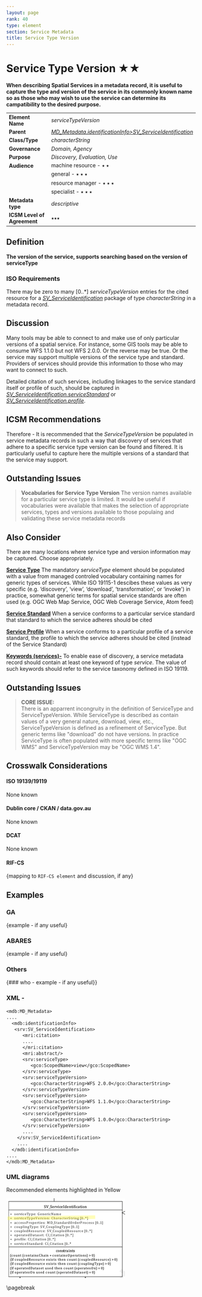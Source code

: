 ```yaml
---
layout: page
rank: 40
type: element
section: Service Metadata
title: Service Type Version
---
```

# Service Type Version  ★★ 

**When describing Spatial Services in a metadata record, it is useful to capture the type and version of the service in its commonly known name so as those who may wish to use the service can determine its campatibility to the desired purpose.**

|  |  |
| --- | --- |
| **Element Name** | *serviceTypeVersion* |
| **Parent** |  *[MD_Metadata.identificationInfo>SV_ServiceIdentification](./ServiceIdentification)* |
| **Class/Type** | *characterString* |
| **Governance** |  *Domain, Agency* |
| **Purpose** | *Discovery, Evaluation, Use* |
| **Audience** | machine resource - ⭑ ⭑ |
|  | general - ⭑ ⭑ ⭑|
|  | resource manager - ⭑ ⭑ ⭑|
|  | specialist - ⭑ ⭑ ⭑ |
|**Metadata type** | *descriptive* |
| **ICSM Level of Agreement**  | ⭑⭑⭑ | 

## Definition  
**The version of the service, supports searching based on the version of serviceType**

### ISO Requirements

There may be zero to many  [0..\*] *serviceTypeVersion* entries for the cited resource for a  *[SV_ServiceIdentification](./ServiceIdentification)* package of type *characterString*  in a metadata record.

## Discussion  
Many tools may be able to connect to and make use of only particular versions of a spatial service. For instance, some GIS tools may be able to consume WFS 1.1.0 but not WFS 2.0.0. Or the reverse may be true. Or the service may support multiple versions of the service type and standard. Providers of services should provide this information to those who may want to connect to such.

Detailed citation of such services, including linkages to the service standard itself or profile of such, should be captured in *[SV_ServiceIdentification.serviceStandard](./ServiceStandard)* or *[SV_ServiceIdentification.profile](./ServiceProfile)*.

## ICSM Recommendations 

Therefore - It is recommended that the *ServiceTypeVersion* be populated in service metadata records in such a way that discovery of services that adhere to a specific service type version can be found and filtered. It is particularly useful to capture here the multiple versions of a standard that the service may support.

## Outstanding Issues

> **Vocabularies for Service Type Version**
The version names available for a particular service type is limited. It would be useful if vocabularies were available that makes the selection of appropriate services, types and versions available to those populaing and validating these service metadata records


## Also Consider
There are many locations where service type and version information may be captured. Choose appropriately.

**[Service Type](./ServiceType)** The mandatory *serviceType* element should be populated with a value from managed controled vocabulary containing names for generic types of services. While ISO 19115-1 descibes these values as very specific (e.g. ‘discovery’, ‘view’, ‘download’, ‘transformation’, or ‘invoke') in practice, somewhat generic terms for spatial service standards are often used (e.g. OGC Web Map Service, OGC Web Coverage Service, Atom feed)

**[Service Standard](./ServiceStandard)** When a service conforms to a particular service standard that standard to which the service adheres should be cited

**[Service Profile](./ServiceProfile)**  When a service conforms to a particular profile of a service standard, the profile to which the service adheres should be cited (instead of the Service Standard)

**[Keywords (services)-](./Keywords)**  To enable ease of discovery, a service metadata record should contain at least one keyword of type *service*. The value of such keywords should refer to the service taxonomy defined in ISO 19119.

## Outstanding Issues

> **CORE ISSUE:**  
There is an apparrent incongruity in the definition of ServiceType and ServiceTypeVersion. While ServiceType is described as contain values of a very general nature, download, view, etc., ServiceTypeVersion is defined as a refinement of ServiceType. But generic terms like "download" do not have versions. In practice ServiceType is often populated with more specific terms like "OGC WMS" and ServiceTypeVersion may be "OGC WMS 1.4".

## Crosswalk Considerations 

#### ISO 19139/19119 
None known

#### Dublin core / CKAN / data.gov.au 
None known

#### DCAT 
None known

#### RIF-CS
{mapping to `RIF-CS element` and discussion, if any}



## Examples

### GA
{example - if any useful}

### ABARES
{example - if any useful}

### Others
{### who - example - if any useful}}

### XML -

```
<mdb:MD_Metadata>
....
  <mdb:identificationInfo>
   <srv:SV_ServiceIdentification>
      <mri:citation>
      ....
      </mri:citation>
      <mri:abstract/>
      <srv:serviceType>
         <gco:ScopedName>view</gco:ScopedName>
      </srv:serviceType>
      <srv:serviceTypeVersion>
         <gco:CharacterString>WFS 2.0.0</gco:CharacterString>
      </srv:serviceTypeVersion>
      <srv:serviceTypeVersion>
         <gco:CharacterString>WFS 1.1.0</gco:CharacterString>
      </srv:serviceTypeVersion>
      <srv:serviceTypeVersion>
         <gco:CharacterString>WFS 1.0.0</gco:CharacterString>
      </srv:serviceTypeVersion>
      ....
    </srv:SV_ServiceIdentification>
    ....
  </mdb:identificationInfo>
....
</mdb:MD_Metadata>
```

### UML diagrams

Recommended elements highlighted in Yellow

![Service Type Version](../images/ServiceTypeVersion.png)

\pagebreak
